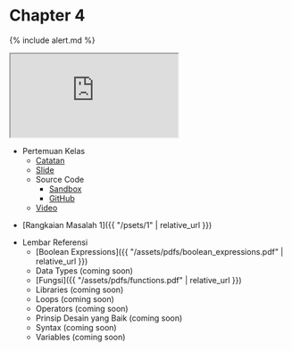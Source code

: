 # Chapter 4

{% include alert.md %}

<div class="embed-responsive embed-responsive-16by9">
    <iframe allow="accelerometer; autoplay; encrypted-media; gyroscope; picture-in-picture" allowfullscreen class="embed-responsive-item" src="https://www.youtube.com/embed/yWLIgeMXp9Y?modestbranding=1&rel=0&showinfo=0&autoplay=1&controls=0&mute=1" style="background-image: url('https://img.youtube.com/vi/yWLIgeMXp9Y/sddefault.jpg'); background-repeat: no-repeat; background-size: cover;"></iframe>
</div>

* Pertemuan Kelas
  * [Catatan](notes)
  * [Slide](http://bit.ly/infosma19-c-slide)
  * Source Code
    * [Sandbox](http://bit.ly/31dGuna)
    * [GitHub](https://github.com/informatikasma/lectures/tree/2019/4)
  * [Video](https://youtu.be/yWLIgeMXp9Y)

<!-- * Video Pendek
* Command Line (coming soon)
* Conditional Statements (coming soon)
* Data Types (coming soon)
* Loops (coming soon)
* Operators (coming soon) -->

* [Rangkaian Masalah 1]({{ "/psets/1" | relative_url }})

<!-- * Lab Belajar Mandiri
  * Command line
  * Boolean expression
  * Tipe data
  * Do while loop
  * For loop
  * While loop
  * Function
  * Operator
  * Placeholder
  * Syntax
  * Terminal
  * Typecasting
  * Variabel
  *  -->

* Lembar Referensi
  * [Boolean Expressions]({{ "/assets/pdfs/boolean_expressions.pdf" | relative_url }})
  * Data Types (coming soon)
  * [Fungsi]({{ "/assets/pdfs/functions.pdf" | relative_url }})
  * Libraries (coming soon)
  * Loops (coming soon)
  * Operators (coming soon)
  * Prinsip Desain yang Baik (coming soon)
  * Syntax (coming soon)
  * Variables (coming soon)
